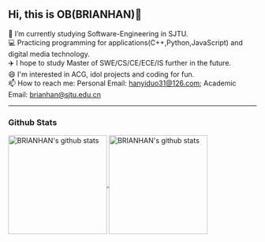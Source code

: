 ## Hi, this is OB(BRIANHAN)👋


 📖 I’m currently studying Software-Engineering in SJTU.<br/>
 💻 Practicing programming for applications(C++,Python,JavaScript) and digital media technology.<br/>
 ✈️ I hope to study Master of SWE/CS/CE/ECE/IS further in the future.<br/>
 😄 I'm interested in ACG, idol projects and coding for fun.<br/>
 📫 How to reach me: Personal Email: hanyiduo31@126.com; Academic Email: brianhan@sjtu.edu.cn
<hr>

### Github Stats

<a href="https://github.com/anuraghazra/github-readme-stats">
  <img align="center" alt="BRIANHAN's github stats" height='200' src="https://github-readme-stats.vercel.app/api?username=OvertheBrain&?count_private=true&show_icons=true&theme=tokyonight&hide=issues">
 </a>
<a href="https://github.com/anuraghazra/github-readme-stats">
  <img align="center" alt="BRIANHAN's github stats" height='200' src="https://github-readme-stats.vercel.app/api/top-langs/?username=OvertheBrain&layout=compact">
</a>
 
 

